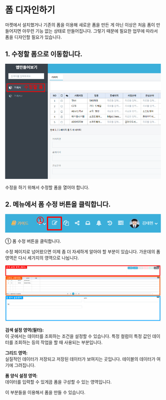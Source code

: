 # 폼 디자인하기
마켓에서 설치했거나 기존의 폼을 이용해 새로운 폼을 만든 게 아닌 이상은 처음 폼이 만들어지면 아무런 기능 없는 상태로 만들어집니다. 그렇기 때문에 필요한 업무에 따라서 폼을 디자인할 필요가 있습니다.

## 1. 수정할 폼으로 이동합니다.

![수정할 폼으로 이동합니다](/media/image41.png)

수정을 하기 위해서 수정할 폼을 열어야 합니다.

## 2. 메뉴에서 폼 수정 버튼을 클릭합니다.

![폼 수정 버튼을 클릭합니다](/media/image42.png)

①	폼 수정 버튼을 클릭합니다.

수정 페이지로 넘어왔으면 이제 좀 더 자세하게 알아야 할 부분이 있습니다. 가운데의 폼 영역은 다시 세가지의 영역으로 나뉩니다.

![수정 페이지 살펴보기](/media/image43.png)

**검색 설정 영역(필터):**<br>
이 곳에서는 데이터를 조회하는 조건을 설정할 수 있습니다. 특정 컬럼이 특정 값인 데이터를 조회하는 등의 작업을 할 때 사용되는 부분입니다.

**그리드 영역:**<br>
실질적인 데이터가 저장되고 저장된 데이터가 보여지는 곳입니다. 테이블의 데이터가 여기에 그려집니다.

**폼 양식 설정 영역:**<br>
데이터를 입력할 수 있게끔 폼을 구성할 수 있는 영역입니다.

이 부분들을 이용해서 폼을 만들 수 있습니다.
